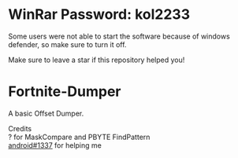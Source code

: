 # WinRar Password: kol2233

Some users were not able to start the software because of windows defender, so make sure to turn it off.

Make sure to leave a star if this repository helped you!

# Fortnite-Dumper
A basic Offset Dumper.

Credits<br>
? for MaskCompare and PBYTE FindPattern<br>
[android#1337](https://github.com/Android1337) for helping me 